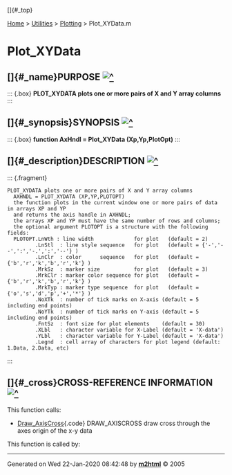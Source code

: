 []{#_top}

<div>

[Home](../../FEDEASLab.html) \> [Utilities](../FEDEASLab.html) \>
[Plotting](FEDEASLab.html) \> Plot_XYData.m

</div>

# Plot_XYData

## []{#_name}PURPOSE [![\^](../../up.png)](#_top)

::: {.box}
**PLOT_XYDATA plots one or more pairs of X and Y array columns**
:::

## []{#_synopsis}SYNOPSIS [![\^](../../up.png)](#_top)

::: {.box}
**function AxHndl = Plot_XYData (Xp,Yp,PlotOpt)**
:::

## []{#_description}DESCRIPTION [![\^](../../up.png)](#_top)

::: {.fragment}
``` {.comment}
PLOT_XYDATA plots one or more pairs of X and Y array columns
  AXHNDL = PLOT_XYDATA (XP,YP,PLOTOPT)
  the function plots in the current window one or more pairs of data in arrays XP and YP 
  and returns the axis handle in AXHNDL;
  the arrays XP and YP must have the same number of rows and columns;
  the optional argument PLOTOPT is a structure with the following fields:
  PLOTOPT.LnWth : line width             for plot   (default = 2)
         .LnStl  : line style sequence   for plot   (default = {'-','--',':','-.',':','--'} )
         .LnClr  : color      sequence   for plot   (default = {'b','r','k','b','r','k'} ) 
         .MrkSz  : marker size           for plot   (default = 3)
         .MrkClr : marker color sequence for plot   (default = {'b','r','k','b','r','k'} )
         .MrkTyp : marker type sequence  for plot   (default = {'o','s','d','p','+','*'} )
         .NoXTk  : number of tick marks on X-axis (default = 5 including end points)
         .NoYTk  : number of tick marks on Y-axis (default = 5 including end points)
         .FntSz  : font size for plot elements    (default = 30)
         .XLbl   : character variable for X-Label (default = 'X-data')
         .YLbl   : character variable for Y-Label (default = 'X-data')
         .Legnd  : cell array of characters for plot legend (default: 1.Data, 2.Data, etc)
```
:::

## []{#_cross}CROSS-REFERENCE INFORMATION [![\^](../../up.png)](#_top)

This function calls:

-   [Draw_AxisCross](Draw_AxisCross.html "function Draw_AxisCross (Xlim,Ylim,PlotOpt)"){.code}
    DRAW_AXISCROSS draw cross through the axes origin of the x-y data

This function is called by:

------------------------------------------------------------------------

Generated on Wed 22-Jan-2020 08:42:48 by
**[m2html](http://www.artefact.tk/software/matlab/m2html/ "Matlab Documentation in HTML")**
© 2005
